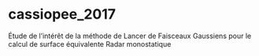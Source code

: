 # cassiopee_2017
Étude de l’intérêt de la méthode de Lancer de Faisceaux Gaussiens pour le calcul de surface équivalente Radar monostatique
